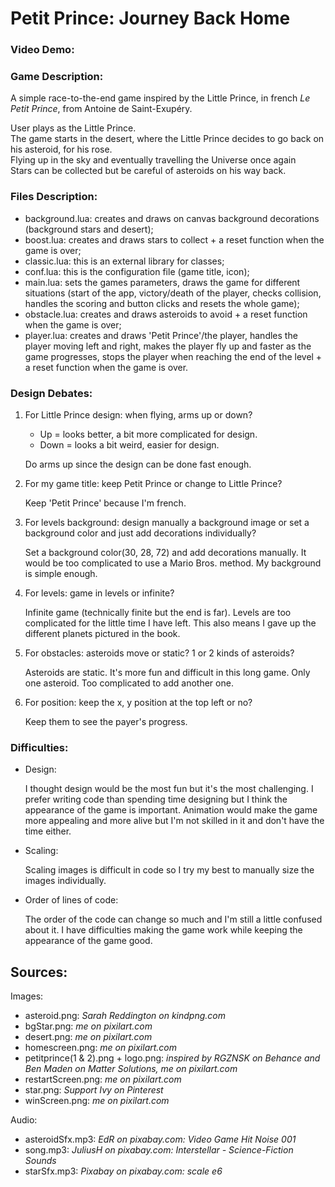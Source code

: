 # Petit Prince: Journey Back Home

### Video Demo: <url>

### Game Description:
A simple race-to-the-end game inspired by the Little Prince, in french *Le Petit Prince*, from Antoine de Saint-Exupéry.

User plays as the Little Prince. <br>
The game starts in the desert, where the Little Prince decides to go back on his asteroid, for his rose. <br>
Flying up in the sky and eventually travelling the Universe once again <br>
Stars can be collected but be careful of asteroids on his way back.

### Files Description:
- background.lua: creates and draws on canvas background decorations (background stars and desert);
- boost.lua: creates and draws stars to collect + a reset function when the game is over;
- classic.lua: this is an external library for classes;
- conf.lua: this is the configuration file (game title, icon);
- main.lua: sets the games parameters, draws the game for different situations (start of the app, victory/death of the player, checks collision, handles the scoring and button clicks and resets the whole game);
- obstacle.lua: creates and draws asteroids to avoid + a reset function when the game is over;
- player.lua: creates and draws 'Petit Prince'/the player, handles the player moving left and right, makes the player fly up and faster as the game progresses, stops the player when reaching the end of the level + a reset function when the game is over.

### Design Debates:
1. For Little Prince design: when flying, arms up or down?
   - Up = looks better, a bit more complicated for design.
   - Down = looks a bit weird, easier for design.
   
   Do arms up since the design can be done fast enough.
2. For my game title: keep Petit Prince or change to Little Prince?

   Keep 'Petit Prince' because I'm french.
3. For levels background: design manually a background image or set a background color and just add decorations individually?

    Set a background color(30, 28, 72) and add decorations manually.
    It would be too complicated to use a Mario Bros. method.
    My background is simple enough. 
4. For levels: game in levels or infinite?

   Infinite game (technically finite but the end is far).
   Levels are too complicated for the little time I have left.
   This also means I gave up the different planets pictured in the book.
5. For obstacles: asteroids move or static? 1 or 2 kinds of asteroids?

   Asteroids are static. It's more fun and difficult in this long game.
   Only one asteroid. Too complicated to add another one.
6. For position: keep the x, y position at the top left or no?

   Keep them to see the payer's progress.

### Difficulties:
- Design:

   I thought design would be the most fun but it's the most challenging.
   I prefer writing code than spending time designing but I think the appearance of the game is important.
   Animation would make the game more appealing and more alive but I'm not skilled in it and don't have the time either.
- Scaling:

   Scaling images is difficult in code so I try my best to manually size the images individually.
- Order of lines of code:

   The order of the code can change so much and I'm still a little confused about it.
   I have difficulties making the game work while keeping the appearance of the game good.

## Sources:
Images:
- asteroid.png: *Sarah Reddington on kindpng.com*
- bgStar.png: *me on pixilart.com*
- desert.png: *me on pixilart.com*
- homescreen.png: *me on pixilart.com*
- petitprince(1 & 2).png + logo.png: *inspired by RGZNSK on Behance and Ben Maden on Matter Solutions, me on pixilart.com*
- restartScreen.png: *me on pixilart.com*
- star.png: *Support Ivy on Pinterest*
- winScreen.png: *me on pixilart.com*

Audio:
- asteroidSfx.mp3: *EdR on pixabay.com: Video Game Hit Noise 001*
- song.mp3: *JuliusH on pixabay.com: Interstellar - Science-Fiction Sounds*
- starSfx.mp3: *Pixabay on pixabay.com: scale e6*